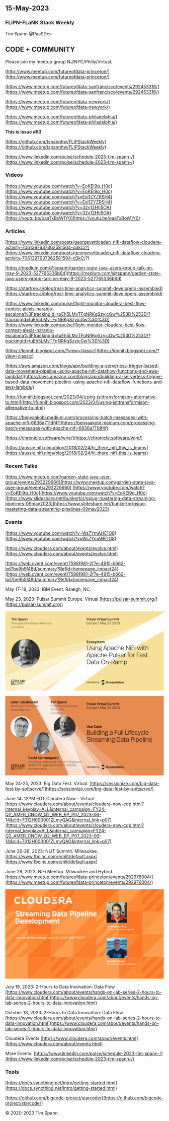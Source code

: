 



## 15-May-2023

### FLiPN-FLaNK Stack Weekly

Tim Spann @PaaSDev



## CODE + COMMUNITY


Please join my meetup group NJ/NYC/Philly/Virtual. 

[http://www.meetup.com/futureofdata-princeton/](http://www.meetup.com/futureofdata-princeton/)

[https://www.meetup.com/futureofdata-sanfrancisco/events/292453316/](https://www.meetup.com/futureofdata-sanfrancisco/events/292453316/)

[https://www.meetup.com/futureofdata-newyork/](https://www.meetup.com/futureofdata-newyork/)

[https://www.meetup.com/futureofdata-philadelphia/](https://www.meetup.com/futureofdata-philadelphia/)


**This is Issue #83**

[https://github.com/tspannhw/FLiPStackWeekly](https://github.com/tspannhw/FLiPStackWeekly)

[https://www.linkedin.com/pulse/schedule-2023-tim-spann-/](https://www.linkedin.com/pulse/schedule-2023-tim-spann-/)



### Videos

[https://www.youtube.com/watch?v=EoKEl9q_H0c](https://www.youtube.com/watch?v=EoKEl9q_H0c)
[https://www.youtube.com/watch?v=Esl1ZYZRSH4](https://www.youtube.com/watch?v=Esl1ZYZRSH4)
[https://www.youtube.com/watch?v=32v12Hti5OA](https://www.youtube.com/watch?v=32v12Hti5OA)
[https://youtu.be/oaaTxBoW1Y0](https://youtu.be/oaaTxBoW1Y0)



### Articles

[https://www.linkedin.com/posts/georgevetticaden_nifi-dataflow-cloudera-activity-7061397637362581504-d3kC/?](https://www.linkedin.com/posts/georgevetticaden_nifi-dataflow-cloudera-activity-7061397637362581504-d3kC/?)

[https://medium.com/@tspann/garden-state-java-users-group-talk-on-may-9-2023-527765336b6d](https://medium.com/@tspann/garden-state-java-users-group-talk-on-may-9-2023-527765336b6d)

[https://startree.ai/blog/real-time-analytics-summit-developers-assembled](https://startree.ai/blog/real-time-analytics-summit-developers-assembled)

[https://www.linkedin.com/pulse/flight-monitor-cloudera-best-flow-contest-alexis-naranjo-escalona%3FtrackingId=tuEh5LMvTFqNRKgSzyicGw%253D%253D/?trackingId=tuEh5LMvTFqNRKgSzyicGw%3D%3D](https://www.linkedin.com/pulse/flight-monitor-cloudera-best-flow-contest-alexis-naranjo-escalona%3FtrackingId=tuEh5LMvTFqNRKgSzyicGw%253D%253D/?trackingId=tuEh5LMvTFqNRKgSzyicGw%3D%3D)

[https://lonnifi.blogspot.com/?view=classic](https://lonnifi.blogspot.com/?view=classic)

[https://aws.amazon.com/blogs/apn/building-a-serverless-trigger-based-data-movement-pipeline-using-apache-nifi-dataflow-functions-and-aws-lambda/](https://aws.amazon.com/blogs/apn/building-a-serverless-trigger-based-data-movement-pipeline-using-apache-nifi-dataflow-functions-and-aws-lambda/)

[http://funnifi.blogspot.com/2023/04/using-jslttransformjson-alternative-to.html](http://funnifi.blogspot.com/2023/04/using-jslttransformjson-alternative-to.html)

[https://benyaakobi.medium.com/processing-batch-messages-with-apache-nifi-6836a711df4f](https://benyaakobi.medium.com/processing-batch-messages-with-apache-nifi-6836a711df4f)

[https://chronicle.software/wire/](https://chronicle.software/wire/)

[https://aussie.nifi.ninja/blog/2018/02/24/hi_there_nifi_this_is_teams](https://aussie.nifi.ninja/blog/2018/02/24/hi_there_nifi_this_is_teams)




### Recent Talks

[https://www.meetup.com/garden-state-java-user-group/events/293229660](https://www.meetup.com/garden-state-java-user-group/events/293229660)
[https://www.youtube.com/watch?v=EoKEl9q_H0c](https://www.youtube.com/watch?v=EoKEl9q_H0c)
[https://www.slideshare.net/bunkertor/gsjug-mastering-data-streaming-pipelines-09may2023](https://www.slideshare.net/bunkertor/gsjug-mastering-data-streaming-pipelines-09may2023)


### Events

[https://www.youtube.com/watch?v=Ws7YmAHE1O8](https://www.youtube.com/watch?v=Ws7YmAHE1O8)

[https://www.cloudera.com/about/events/evolve.html](https://www.cloudera.com/about/events/evolve.html)

[https://web.cvent.com/event/7598f981-2f7e-4915-b662-bd7be9b5f48d/summary?RefId=homepage_impact24](https://web.cvent.com/event/7598f981-2f7e-4915-b662-bd7be9b5f48d/summary?RefId=homepage_impact24)



May 17-18, 2023:  IBM Event. Raleigh, NC.

May 23, 2023:  Pulsar Summit Europe. Virtual
[https://pulsar-summit.org/](https://pulsar-summit.org/)

![talks](https://raw.githubusercontent.com/tspannhw/FLiPStackWeekly/main/images/nififasttim.png)

![talks2](https://raw.githubusercontent.com/tspannhw/FLiPStackWeekly/main/images/Timothy%20Spann%20_%20David%20Kjerrumgaard%20_%20Julien%20Jakubowski.png)

May 24-25, 2023:  Big Data Fest. Virtual.
[https://sessionize.com/big-data-fest-by-softserve/](https://sessionize.com/big-data-fest-by-softserve/)

June 14:  12PM EDT
Cloudera Now - Virtual
[https://www.cloudera.com/about/events/cloudera-now-cdp.html?internal_keyplay=ALL&internal_campaign=FY24-Q2_AMER_CNOW_Q2_WEB_EP_P07_2023-06-14&cid=7012H000001ZLmyQAG&internal_link=p07](https://www.cloudera.com/about/events/cloudera-now-cdp.html?internal_keyplay=ALL&internal_campaign=FY24-Q2_AMER_CNOW_Q2_WEB_EP_P07_2023-06-14&cid=7012H000001ZLmyQAG&internal_link=p07)

June 26-28, 2023:  NLIT Summit.  Milwaukee.  
[https://www.fbcinc.com/e/nlit/default.aspx](https://www.fbcinc.com/e/nlit/default.aspx)

June 28, 2023:  NiFi Meetup.   Milwaukee and Hybrid.
[https://www.meetup.com/futureofdata-princeton/events/292976004/](https://www.meetup.com/futureofdata-princeton/events/292976004/)

![meetup](https://raw.githubusercontent.com/tspannhw/FLiPStackWeekly/main/images/junemeetup.jpg)

July 19, 2023:   2-Hours to Data Innovation:   Data Flow
[https://www.cloudera.com/about/events/hands-on-lab-series-2-hours-to-data-innovation.html](https://www.cloudera.com/about/events/hands-on-lab-series-2-hours-to-data-innovation.html)

October 18, 2023:  2-Hours to Data Innovation:   Data Flow
[https://www.cloudera.com/about/events/hands-on-lab-series-2-hours-to-data-innovation.html](https://www.cloudera.com/about/events/hands-on-lab-series-2-hours-to-data-innovation.html)

Cloudera Events
[https://www.cloudera.com/about/events.html](https://www.cloudera.com/about/events.html)

More Events:
[https://www.linkedin.com/pulse/schedule-2023-tim-spann-/](https://www.linkedin.com/pulse/schedule-2023-tim-spann-/)



### Tools



[https://docs.syncthing.net/intro/getting-started.html](https://docs.syncthing.net/intro/getting-started.html)

[https://github.com/bigcode-project/starcoder](https://github.com/bigcode-project/starcoder)

&copy; 2020-2023 Tim Spann
